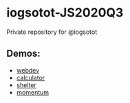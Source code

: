 # iogsotot-JS2020Q3
Private repository for @iogsotot    
## Demos:
* <a href="https://rolling-scopes-school.github.io/iogsotot-JS2020Q3/webdev/">webdev</a>
* <a href="https://rolling-scopes-school.github.io/iogsotot-JS2020Q3/calculator/">calculator</a>
* <a href="https://rolling-scopes-school.github.io/iogsotot-JS2020Q3/shelter/">shelter</a>
* <a href="https://rolling-scopes-school.github.io/iogsotot-JS2020Q3/momentum/">momentum</a>


